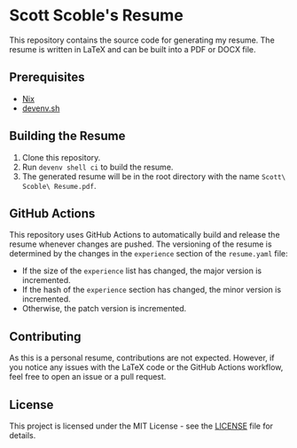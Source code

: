 # Scott Scoble's Resume

This repository contains the source code for generating my resume. The resume is written in LaTeX and can be built into a PDF or DOCX file.

## Prerequisites

- [Nix](https://nixos.org/download.html)
- [devenv.sh](https://install.devenv.sh/latest)

## Building the Resume

1. Clone this repository.
2. Run `devenv shell ci` to build the resume.
3. The generated resume will be in the root directory with the name `Scott\ Scoble\ Resume.pdf`.

## GitHub Actions

This repository uses GitHub Actions to automatically build and release the resume whenever changes are pushed. The versioning of the resume is determined by the changes in the `experience` section of the `resume.yaml` file:

- If the size of the `experience` list has changed, the major version is incremented.
- If the hash of the `experience` section has changed, the minor version is incremented.
- Otherwise, the patch version is incremented.

## Contributing

As this is a personal resume, contributions are not expected. However, if you notice any issues with the LaTeX code or the GitHub Actions workflow, feel free to open an issue or a pull request.

## License

This project is licensed under the MIT License - see the [LICENSE](LICENSE) file for details.

